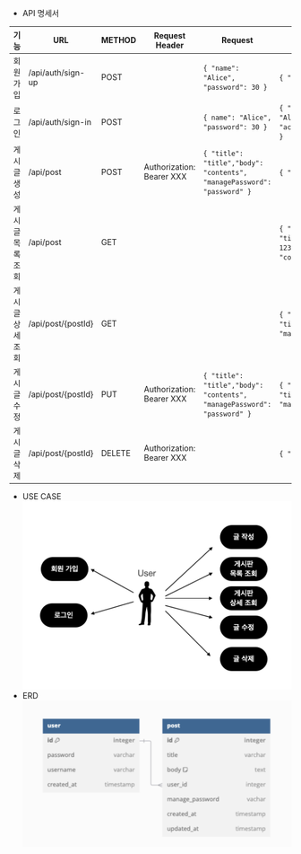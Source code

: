 - API 명세서

| 기능        | URL                | METHOD | Request Header            | Request                                                                     | Response                                                                                                                                                      | Response Header |
  |-----------|--------------------|--------|---------------------------|-----------------------------------------------------------------------------|---------------------------------------------------------------------------------------------------------------------------------------------------------------|-----------------|
| 회원 가입     | /api/auth/sign-up  | POST   |                           | ```{ "name": "Alice", "password": 30 }```                                   | ```{ "result": "SUCCESS", "data": true }```                                                                                                                   |                 | 
| 로그인       | /api/auth/sign-in  | POST   |                           | ```{ name": "Alice", "password": 30 }```                                    | ```{ "result": "SUCCESS", "data": { "name": "Alice", "accessToken":"xxxxx","refreshToken":"xxxx"} }```                                                        |                 | 
| 게시글 생성    | /api/post          | POST   | Authorization: Bearer XXX | ```{ "title": "title","body": "contents", "managePassword": "password" }``` | ```{ "result": "SUCCESS", "data": true }```                                                                                                                   |                 |
| 게시글 목록 조회 | /api/post          | GET    |                           |                                                                             | ```{ "result": SUCCESS, "data":[{"title": "title1", body: "contents", createdAt: 123456789},{"title": "title2", body: "contents2", createdAt: 1234567891}]``` |                 |
| 게시글 상세 조회 | /api/post/{postId} | GET    |                           |                                                                             | ```{ "result": SUCCESS, "data": {title": "title","body": "contents", "managePassword": "password"} }```                                                       |                 |
| 게시글 수정    | /api/post/{postId} | PUT    | Authorization: Bearer XXX | ```{ "title": "title","body": "contents", "managePassword": "password" }``` | ```{ "result":SUCCESS, "data": {"title": "title","body": "contents", "managePassword": "password" } }```                                                      |                 |
| 게시글 삭제    | /api/post/{postId} | DELETE | Authorization: Bearer XXX |                                                                             | ```{ "result": "SUCCESS", "data": true }```                                                                                                                   |                 |

- USE CASE
  ![USE_CASE](/usecase2.png)
- ERD
  ![ERD](/ERD.png)
